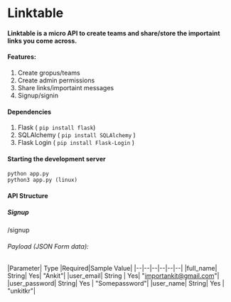 # Linktable
#### Linktable is a micro API to create  teams and share/store the importaint links you come across.

#### Features:

 1. Create gropus/teams
 2. Create admin permissions
 3. Share links/importaint messages
 4. Signup/signin
 
#### Dependencies
1. Flask (  `pip install flask`)
2. SQLAlchemy ( `pip install SQLAlchemy` )
3. Flask Login ( `pip install Flask-Login` )

#### Starting the development server

    python app.py  
    python3 app.py (linux)

#### API Structure

##### Signup
/signup
###### Payload (JSON Form data):

|Parameter| Type |Required|Sample Value|
|--|--|--|--|--|--|
|full_name| String| Yes| "Ankit"|
|user_email| String | Yes| "importankit@gmail.com"|
|user_password| String| Yes | "Somepassword"|
|user_name| String| Yes | "unkitkr"|

